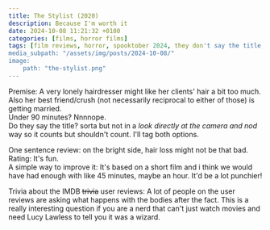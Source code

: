 ```yaml
---
title: The Stylist (2020)
description: Because I'm worth it
date: 2024-10-08 11:21:32 +0100
categories: [films, horror films]
tags: [film reviews, horror, spooktober 2024, they don't say the title, they say the title]
media_subpath: "/assets/img/posts/2024-10-08/"
image:
    path: "the-stylist.png"
---
```

<span class="reviewsection">Premise:</span> A very lonely hairdresser might like her clients' hair a bit too much. Also her best friend/crush (not necessarily reciprocal to either of those) is getting married.<br/>
<span class="reviewsection">Under 90 minutes?</span> Nnnnope.<br/>
<span class="reviewsection">Do they say the title?</span> sorta but not in a *look directly at the camera and nod* way so it counts but shouldn't count. I'll tag both options.

<span class="reviewsection">One sentence review:</span> on the bright side, hair loss might not be that bad.<br/>
<span class="reviewsection">Rating:</span> It's fun.<br/>
<span class="reviewsection">A simple way to improve it:</span> It's based on a short film and i think we would have had enough with like 45 minutes, maybe an hour. It'd be a lot punchier!

<span class="reviewsection">Trivia about the IMDB ~~trivia~~ user reviews:</span>
A lot of people on the user reviews are asking what happens with the bodies after the fact. This is a really interesting question if you are a nerd that can't just watch movies and need Lucy Lawless to tell you it was a wizard.